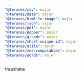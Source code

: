 ```yaml
---
"@teranes/csv": major
"@teranes/date": major
"@teranes/html-to-image": major
"@teranes/json": major
"@teranes/pdf": major
"@teranes/popper": major
"@teranes/qrcode": major
"@teranes/short-unique-id": major
"@teranes/utils": major
"@teranes/vue-composables": major
"@teranes/words": major
---
```


treeshake

